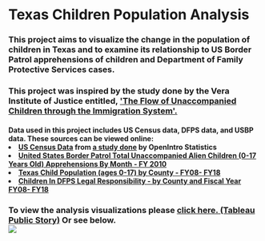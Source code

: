 <h1>
  Texas Children Population Analysis
</h1> 

<h3>
  This project aims to visualize the change in the population of children in Texas and to examine its relationship to US Border Patrol apprehensions of children and Department of Family Protective Services cases.
</h3> 

<h3>
  This project was inspired by the study done by the Vera Institute of Justice entitled, <a href='https://www.vera.org/publications/the-flow-of-unaccompanied-children-through-the-immigration-system-a-resource-for-practitioners-policy-makers-and-researchers'>'The Flow of Unaccompanied Children through the Immigration System'.</a>
</h3>

<h4>
   Data used in this project includes US Census data, DFPS data, and USBP data. These sources can be viewed online:
<li><a href='https://www.openintro.org/stat/data/cc.php'>US Census Data</a> from <a href='https://www.openintro.org/download.php?file=analysis-county_census&referrer=/stat/extras.php'>a study done</a> by OpenIntro Statistics
<li><a href='https://www.cbp.gov/sites/default/files/assets/documents/2019-Mar/bp-total-monthly-uacs-sector-fy2010-fy2018.pdf'>United States Border Patrol
Total Unaccompanied Alien Children (0-17 Years Old) Apprehensions By Month - FY 2010</a>
<li><a href='https://data.texas.gov/Social-Services/CPS-1-1-Texas-Child-Population-ages-0-17-by-County/x5xb-idr6'>Texas Child Population (ages 0-17) by County - FY08- FY18</a>
<li><a href='https://data.texas.gov/Social-Services/CPS-7-3-Children-In-DFPS-Legal-Responsibility-by-C/929f-jvud'>Children In DFPS Legal Responsibility - by County and Fiscal Year FY08- FY18</a>
</h4>


<h3>
To view the analysis visualizations please <a href='https://public.tableau.com/profile/jesse.ruiz#!/vizhome/children_population_TX_2000-2018/Story1'>click here. (Tableau Public Story)</a> Or see below.

<div class='tableauPlaceholder' id='viz1558724441080' style='position: relative'><noscript><a href='#'><img alt=' ' src='https:&#47;&#47;public.tableau.com&#47;static&#47;images&#47;ch&#47;children_population_TX_2000-2018&#47;Story1&#47;1_rss.png' style='border: none' /></a></noscript><object class='tableauViz'  style='display:none;'><param name='host_url' value='https%3A%2F%2Fpublic.tableau.com%2F' /> <param name='embed_code_version' value='3' /> <param name='site_root' value='' /><param name='name' value='children_population_TX_2000-2018&#47;Story1' /><param name='tabs' value='no' /><param name='toolbar' value='yes' /><param name='static_image' value='https:&#47;&#47;public.tableau.com&#47;static&#47;images&#47;ch&#47;children_population_TX_2000-2018&#47;Story1&#47;1.png' /> <param name='animate_transition' value='yes' /><param name='display_static_image' value='yes' /><param name='display_spinner' value='yes' /><param name='display_overlay' value='yes' /><param name='display_count' value='yes' /></object></div>                <script type='text/javascript'>                    var divElement = document.getElementById('viz1558724441080');                    var vizElement = divElement.getElementsByTagName('object')[0];                    vizElement.style.width='1016px';vizElement.style.height='991px';                    var scriptElement = document.createElement('script');                    scriptElement.src = 'https://public.tableau.com/javascripts/api/viz_v1.js';                    vizElement.parentNode.insertBefore(scriptElement, vizElement);                </script>
</h3>
